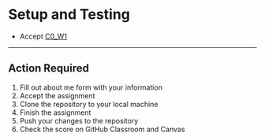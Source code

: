 # Setup and Testing

- Accept [C0_W1](https://classroom.github.com/a/PhCrsN2f)

---

## Action Required

1. Fill out about me form with your information
2. Accept the assignment
3. Clone the repository to your local machine
4. Finish the assignment
5. Push your changes to the repository
6. Check the score on GitHub Classroom and Canvas

